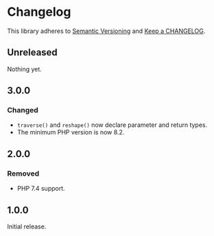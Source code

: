 # Changelog

This library adheres to [Semantic Versioning](https://semver.org/) and [Keep a CHANGELOG](https://keepachangelog.com/en/1.0.0/).

## Unreleased

Nothing yet.

## 3.0.0

### Changed

- `traverse()` and `reshape()` now declare parameter and return types.
- The minimum PHP version is now 8.2.

## 2.0.0

### Removed

- PHP 7.4 support.

## 1.0.0

Initial release.
